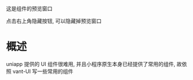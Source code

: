 <script setup lang="ts">
import PhoneFrame from "../../components/PhoneFrame/PhoneFrame.vue";
</script>

<PhoneFrame title="预览">
<div>
<p> 这是组件的预览窗口 </p>
<p> 点击右上角隐藏按钮, 可以隐藏掉预览窗口 </p>
</div>
</PhoneFrame>

# 概述

uniapp 提供的 UI 组件很难用, 并且小程序原生本身已经提供了常用的组件, 故依照 vant-UI 写一些常用的组件

